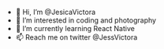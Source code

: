 - 👋 Hi, I’m @JesicaVictora
- 👀 I’m interested in coding and photography 
- 🌱 I’m currently learning React Native 
- 📫 Reach me on twitter @JessVictora

